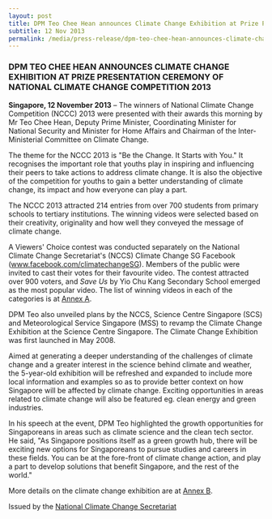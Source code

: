 ```yaml
---
layout: post
title: DPM Teo Chee Hean announces Climate Change Exhibition at Prize Presentation Ceremony of National Climate Change Competition 2013
subtitle: 12 Nov 2013
permalink: /media/press-release/dpm-teo-chee-hean-announces-climate-change-exhibition-at-prize-presentation-ceremony-of-national-climate-change-competition-2013
---
```


### DPM TEO CHEE HEAN ANNOUNCES CLIMATE CHANGE EXHIBITION AT PRIZE PRESENTATION CEREMONY OF NATIONAL CLIMATE CHANGE COMPETITION 2013

**Singapore, 12 November 2013** – The winners of National Climate Change Competition (NCCC) 2013 were presented with their awards this morning by Mr Teo Chee Hean, Deputy Prime Minister, Coordinating Minister for National Security and Minister for Home Affairs and Chairman of the Inter-Ministerial Committee on Climate Change.

The theme for the NCCC 2013 is "Be the Change. It Starts with You." It recognises the important role that youths play in inspiring and influencing their peers to take actions to address climate change. It is also the objective of the competition for youths to gain a better understanding of climate change, its impact and how everyone can play a part.

The NCCC 2013 attracted 214 entries from over 700 students from primary schools to tertiary institutions. The winning videos were selected based on their creativity, originality and how well they conveyed the message of climate change.

A Viewers' Choice contest was conducted separately on the National Climate Change Secretariat's (NCCS) Climate Change SG Facebook ([<a href="https://www.facebook.com/ClimateChangeSG/" target="_blank">www.facebook.com/climatechangeSG</a>](https://www.facebook.com/ClimateChangeSG/)). Members of the public were invited to cast their votes for their favourite video. The contest attracted over 900 voters, and *Save Us* by Yio Chu Kang Secondary School emerged as the most popular video. The list of winning videos in each of the categories is at [<a href="/files/default-source/news-documents/nccc2013_press_release_annex_a.pdf" target="_blank">Annex A</a>](/files/default-source/news-documents/nccc2013_press_release_annex_a.pdf).

DPM Teo also unveiled plans by the NCCS, Science Centre Singapore (SCS) and Meteorological Service Singapore (MSS) to revamp the Climate Change Exhibition at the Science Centre Singapore. The Climate Change Exhibition was first launched in May 2008.

Aimed at generating a deeper understanding of the challenges of climate change and a greater interest in the science behind climate and weather, the 5-year-old exhibition will be refreshed and expanded to include more local information and examples so as to provide better context on how Singapore will be affected by climate change. Exciting opportunities in areas related to climate change will also be featured eg. clean energy and green industries.

In his speech at the event, DPM Teo highlighted the growth opportunities for Singaporeans in areas such as climate science and the clean tech sector. He said, "As Singapore positions itself as a green growth hub, there will be exciting new options for Singaporeans to pursue studies and careers in these fields. You can be at the fore-front of climate change action, and play a part to develop solutions that benefit Singapore, and the rest of the world."

More details on the climate change exhibition are at [<a href="/files/default-source/news-documents/nccc2013_press_release_annex_b.pdf" target="_blank">Annex B</a>](/files/default-source/news-documents/nccc2013_press_release_annex_b.pdf).

Issued by the [<a href="https://www.nccs.gov.sg/" target="_blank">National Climate Change Secretariat</a>](https://www.nccs.gov.sg/)